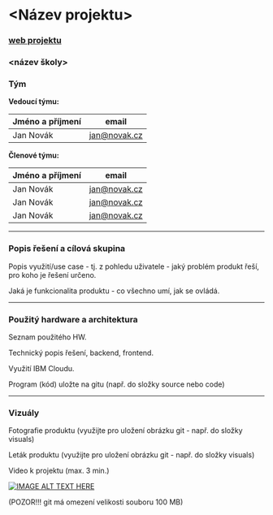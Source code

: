 # <Název projektu>

### [web projektu](www.google.com)

### <název školy>

### Tým
**Vedoucí týmu:**

Jméno a příjmení | email
---|---
Jan Novák|jan@novak.cz
  
**Členové týmu:**

Jméno a příjmení | email
---|---
Jan Novák|jan@novak.cz
Jan Novák|jan@novak.cz
Jan Novák|jan@novak.cz

---

### Popis řešení a cílová skupina

Popis využití/use case - tj. z pohledu uživatele - jaký problém produkt řeší, pro koho je řešení určeno.

Jaká je funkcionalita produktu - co všechno umí, jak se ovládá.

---


### Použitý hardware a architektura

Seznam použitého HW.

Technický popis řešení, backend, frontend.

Využití IBM Cloudu.

Program (kód) uložte na gitu (např. do složky source nebo code)

---

### Vizuály

Fotografie produktu (využijte pro uložení obrázku git - např. do složky visuals)

Leták produktu (využijte pro uložení obrázku git - např. do složky visuals)

Video k projektu (max. 3 min.)

[![IMAGE ALT TEXT HERE](http://img.youtube.com/vi/3pghCTGc0wo/0.jpg)](http://www.youtube.com/watch?v=3pghCTGc0wo)

(POZOR!!! git má omezení velikosti souboru 100 MB)






